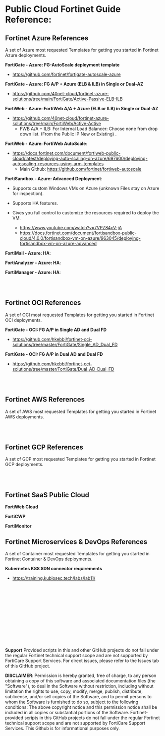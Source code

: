 # Public Cloud Fortinet Guide Reference:

## Fortinet Azure References ##

A set of Azure most requested Templates for getting you started in Fortinet Azure deployments.

**FortiGate - Azure: FG-AutoScale deployment template**
* https://github.com/fortinet/fortigate-autoscale-azure


**FortiGate - Azure: FG A/P + Azure (ELB & ILB) in Single or Dual-AZ**
* https://github.com/40net-cloud/fortinet-azure-solutions/tree/main/FortiGate/Active-Passive-ELB-ILB

**FortiWeb - Azure: FortiWeb A/A + Azure (ELB or ILB) in Single or Dual-AZ**
* https://github.com/40net-cloud/fortinet-azure-solutions/tree/main/FortiWeb/Active-Active
    * FWB A/A + ILB:  For Internal Load Balancer: Choose none from drop down list. (From the Public IP New or Existing) .


**FortiWeb - Azure: FortiWeb AutoScale**:
* https://docs.fortinet.com/document/fortiweb-public-cloud/latest/deploying-auto-scaling-on-azure/697600/deploying-autoscaling-resources-using-arm-templates
   * Main Github: https://github.com/fortinet/fortiweb-autoscale

**FortiSandbox - Azure: Advanced Deployment**:
* Supports custom Windows VMs on Azure (unknown Files stay on Azure for inspection).
* Supports HA features.
* Gives you full control to customize the resources required to deploy the VM.

   * https://www.youtube.com/watch?v=7VPZ84cV-jA
    * https://docs.fortinet.com/document/fortisandbox-public-cloud/4.0.0/fortisandbox-vm-on-azure/963045/deploying-fortisandbox-vm-on-azure-advanced


**FortiMail - Azure: HA**:

**FortiAnalyzer - Azure: HA**:

**FortiManager - Azure: HA**:


<br /> 
<br /> 

## Fortinet OCI References ##
A set of OCI most requested Templates for getting you started in Fortinet OCI deployments.

**FortiGate - OCI: FG A/P  in Single AD and Dual FD**
* https://github.com/hkebbi/fortinet-oci-solutions/tree/master/FortiGate/Single_AD_Dual_FD

**FortiGate - OCI: FG A/P  in Dual AD and Dual FD**
* https://github.com/hkebbi/fortinet-oci-solutions/tree/master/FortiGate/Dual_AD-Dual_FD

<br /> 
<br /> 

## Fortinet AWS References ##
A set of AWS most requested Templates for getting you started in Fortinet AWS deployments.


<br /> 
<br /> 

## Fortinet GCP References ##
A set of GCP most requested Templates for getting you started in Fortinet GCP deployments.

<br /> 
<br /> 

## Fortinet SaaS Public Cloud ##

**FortiWeb Cloud**

**FortiCWP**

**FortiMonitor**

## Fortinet Microservices & DevOps References ##
A set of Container most requested Templates for getting you started in Fortinet Container & DevOps deployments.

**Kubernetes K8S SDN connector requirements**
* https://training.kubiosec.tech/labs/lab11/

<br /> 
<br /> 
<br /> 
<br /> 
<br /> 
<br /> 
<br /> 
<br /> 
<br /> 
<br /> 
<br /> 

**Support**
Provided scripts in this and other GitHub projects do not fall under the regular Fortinet technical support scope and are not supported by FortiCare Support Services. For direct issues, please refer to the Issues tab of this GitHub project.

**DISCLAIMER**: 
Permission is hereby granted, free of charge, to any person obtaining a copy of this software and associated documentation files (the "Software"), to deal in the Software without restriction, including without limitation the rights to use, copy, modify, merge, publish, distribute, sublicense, and/or sell copies of the Software, and to permit persons to whom the Software is furnished to do so, subject to the following conditions:
The above copyright notice and this permission notice shall be included in all copies or substantial portions of the Software.
Fortinet-provided scripts in this  GitHub projects do not fall under the regular Fortinet technical support scope and are not supported by FortiCare Support Services.
This Github is for informational purposes only. 




